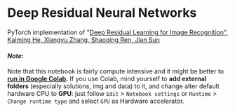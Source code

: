 # Deep Residual Neural Networks

PyTorch implementation of "[Deep Residual Learning for Image Recognition", Kaiming He, Xiangyu Zhang, Shaoqing Ren, Jian Sun](https://openaccess.thecvf.com/content_cvpr_2016/papers/He_Deep_Residual_Learning_CVPR_2016_paper.pdf)

#### ***Note***: 
Note that this notebook is fairly compute intensive and it might be better to **[run in Google Colab]().**
If you use Colab, mind yourself to **add external folders** (especially solutions, img and data) to it, and change alter default hardware CPU to **GPU**: just follow `Edit` > `Notebook settings` or `Runtime` > `Change runtime type` and select `GPU` as Hardware accelerator.
